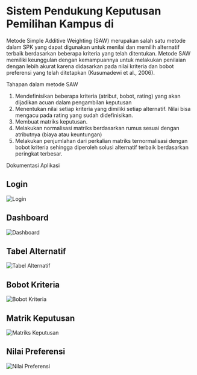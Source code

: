 # Sistem Pendukung Keputusan Pemilihan Kampus di
Metode Simple Additive Weighting (SAW) merupakan salah satu metode dalam SPK yang dapat digunakan untuk menilai dan memilih alternatif terbaik berdasarkan beberapa kriteria yang telah ditentukan. Metode SAW memiliki keunggulan dengan kemampuannya untuk melakukan penilaian dengan lebih akurat karena didasarkan pada nilai kriteria dan bobot preferensi yang telah ditetapkan (Kusumadewi et al., 2006). 


Tahapan dalam metode SAW

1. Mendefinisikan beberapa kriteria (atribut, bobot, rating) yang akan dijadikan acuan dalam pengambilan keputusan 
2. Menentukan nilai setiap kriteria yang dimiliki setiap alternatif. Nilai bisa mengacu pada rating yang sudah didefinisikan. 
3. Membuat matriks keputusan.
4. Melakukan normalisasi matriks berdasarkan rumus sesuai dengan atributnya (biaya atau keuntungan) 
5. Melakukan penjumlahan dari perkalian matriks ternormalisasi dengan bobot kriteria sehingga diperoleh solusi alternatif terbaik berdasarkan peringkat terbesar.

Dokumentasi Aplikasi

## Login
![Login](https://github.com/fikribakhtiar/TubesSPK/assets/118445390/93d0df86-d879-423e-8f34-de9678568622)

## Dashboard
![Dashboard](https://github.com/fikribakhtiar/TubesSPK/assets/118445390/5793ab68-22aa-4a0d-9484-4d98c844bffb)

## Tabel Alternatif
![Tabel Alternatif](https://github.com/fikribakhtiar/TubesSPK/assets/118445390/a39b1687-71d7-4659-96dc-d3b2bd564589)

## Bobot Kriteria
![Bobot Kriteria](https://github.com/fikribakhtiar/TubesSPK/assets/118445390/8dad36f2-07a3-49bd-8e48-17d85e5e4785)

## Matrik Keputusan
![Matriks Keputusan](https://github.com/fikribakhtiar/TubesSPK/assets/118445390/b2290f36-addf-4567-a989-e5b5a9609310)

## Nilai Preferensi
![Nilai Preferensi](https://github.com/fikribakhtiar/TubesSPK/assets/118445390/c47699e4-5c4a-434a-b451-a5754e6352ae)
